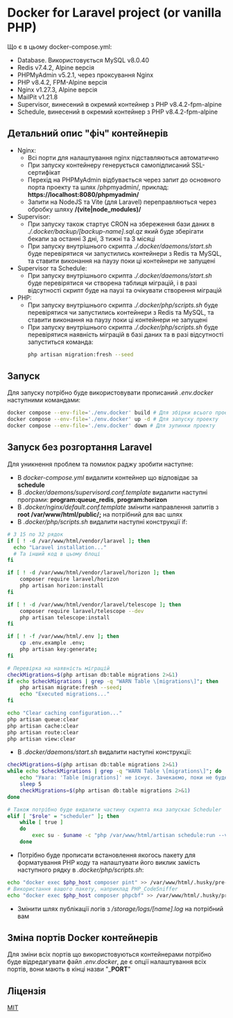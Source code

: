 # Docker for Laravel project (or vanilla PHP)

Що є в цьому docker-compose.yml:

- Database. Використовується MySQL v8.0.40
- Redis v7.4.2, Alpine версія
- PHPMyAdmin v5.2.1, через проксування Nginx
- PHP v8.4.2, FPM-Alpine версія
- Nginx v1.27.3, Alpine версія
- MailPit v1.21.8
- Supervisor, винесений в окремий контейнер з PHP v8.4.2-fpm-alpine
- Schedule, винесений в окремий контейнер з PHP v8.4.2-fpm-alpine

## Детальний опис "фіч" контейнерів

* Nginx:
  * Всі порти для налаштування nginx підставляються автоматично
  * При запуску контейнеру генерується самопідписаний SSL-сертифікат
  * Перехід на PHPMyAdmin відбувається через запит до основного порта проекту та шлях /phpmyadmin/, приклад: __https://localhost:8080/phpmyadmin/__
  * Запити на NodeJS та Vite (для Laravel) переправляються через обробку шляху __/(vite|node_modules)/__
* Supervisor:
  * При запуску також стартує CRON на збереження бази даних в *./.docker/backup/[backup-name].sql.qz* який буде зберігати бекапи за останні 3 дні, 3 тижні та 3 місяці
  * При запуску внутрішнього скрипта *./.docker/daemons/start.sh* буде перевірятися чи запустились контейнери з Redis та MySQL, та ставити виконання на паузу поки ці контейнери не запущені
* Supervisor та Schedule:
  * При запуску внутрішнього скрипта *./.docker/daemons/start.sh* буде перевірятися чи створена таблиця міграцій, і в разі відсутності скрипт буде на паузі та очікувати створення міграцій
* PHP:
  * При запуску внутрішнього скрипта *./.docker/php/scripts.sh* буде перевірятися чи запустились контейнери з Redis та MySQL, та ставити виконання на паузу поки ці контейнери не запущені
  * При запуску внутрішнього скрипта *./.docker/php/scripts.sh* буде перевірятися наявність міграцій в базі даних та в разі відсутності запуститься команда:
    ```bash
    php artisan migration:fresh --seed
    ```

## Запуск

Для запуску потрібно буде використовувати прописаний *.env.docker* наступними командами:
```bash
docker compose --env-file='./env.docker' build # Для збірки всього проекту
docker compose --env-file='./env.docker' up -d # Для запуску проекту
docker compose --env-file='./env.docker' down # Для зупинки проекту 
```

## Запуск без розгортання Laravel

Для уникнення проблем та помилок раджу зробити наступне:

* В *docker-compose.yml* видалити контейнер що відповідає за __schedule__
* В *.docker/daemons/supervisord.conf.template* видалити наступні програми: __program:queue_redis__, __program:horizon__
* В *.docker/nginx/default.conf.template* змінити направлення запитів з __root /var/www/html/public/;__ на потрібний для вас шлях
* В *.docker/php/scripts.sh* видалити наступні конструкції if:
```bash
# З 15 по 32 рядок
if [ ! -d /var/www/html/vendor/laravel ]; then
  echo "Laravel installation..."
  # Та інший код в цьому блоці
fi
```
```bash
if [ ! -d /var/www/html/vendor/laravel/horizon ]; then
    composer require laravel/horizon
    php artisan horizon:install
fi
```
```bash
if [ ! -d /var/www/html/vendor/laravel/telescope ]; then
    composer require laravel/telescope --dev
    php artisan telescope:install
fi
```
```bash
if [ ! -f /var/www/html/.env ]; then
    cp .env.example .env;
    php artisan key:generate;
fi
```
```bash
# Перевірка на наявність міграцій
checkMigrations=$(php artisan db:table migrations 2>&1)
if echo $checkMigrations | grep -q "WARN Table \[migrations\]"; then
    php artisan migrate:fresh --seed;
    echo "Executed migrations..."
fi
```
```bash
echo "Clear caching configuration..."
php artisan queue:clear
php artisan cache:clear
php artisan route:clear
php artisan view:clear
```
* В *.docker/daemons/start.sh* видалити наступні конструкції:
```bash
checkMigrations=$(php artisan db:table migrations 2>&1)
while echo $checkMigrations | grep -q "WARN Table \[migrations\]"; do
    echo "Увага: 'Table [migrations]' не існує. Зачекаємо, поки не буде створено..."
    sleep 5
    checkMigrations=$(php artisan db:table migrations 2>&1)
done
```
```bash
# Також потрібно буде видалити частину скрипта яка запускає Scheduler
elif [ "$role" = "scheduler" ]; then
    while [ true ]
    do
        exec su - $uname -c "php /var/www/html/artisan schedule:run --verbose --no-interaction & sleep 60"
    done
```
* Потрібно буде прописати встановлення якогось пакету для форматування PHP коду та налаштувати його виклик замість наступного рядку в *.docker/php/scripts.sh*:
```bash
echo "docker exec $php_host composer pint" >> /var/www/html/.husky/pre-commit
# Використання вашого пакету, наприклад PHP_CodeSniffer
echo "docker exec $php_host composer phpcbf" >> /var/www/html/.husky/pre-commit
```
* Змінити шлях публікації логів з */storage/logs/[name].log* на потрібний вам

## Зміна портів Docker контейнерів

Для зміни всіх портів що використовуються контейнерами потрібно буде відредагувати файл *.env.docker*, де є опції налаштування всіх портів, вони мають в кінці назви "___PORT__"

## Ліцензія

[MIT](https://choosealicense.com/licenses/mit/)
